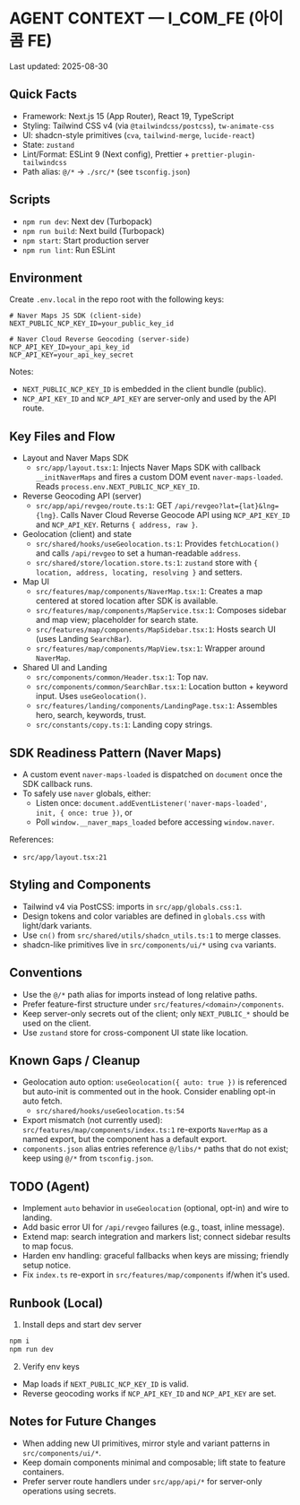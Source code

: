 # AGENT CONTEXT — I_COM_FE (아이콤 FE)

Last updated: 2025-08-30

## Quick Facts

- Framework: Next.js 15 (App Router), React 19, TypeScript
- Styling: Tailwind CSS v4 (via `@tailwindcss/postcss`), `tw-animate-css`
- UI: shadcn-style primitives (`cva`, `tailwind-merge`, `lucide-react`)
- State: `zustand`
- Lint/Format: ESLint 9 (Next config), Prettier + `prettier-plugin-tailwindcss`
- Path alias: `@/*` → `./src/*` (see `tsconfig.json`)

## Scripts

- `npm run dev`: Next dev (Turbopack)
- `npm run build`: Next build (Turbopack)
- `npm start`: Start production server
- `npm run lint`: Run ESLint

## Environment

Create `.env.local` in the repo root with the following keys:

```env
# Naver Maps JS SDK (client-side)
NEXT_PUBLIC_NCP_KEY_ID=your_public_key_id

# Naver Cloud Reverse Geocoding (server-side)
NCP_API_KEY_ID=your_api_key_id
NCP_API_KEY=your_api_key_secret
```

Notes:

- `NEXT_PUBLIC_NCP_KEY_ID` is embedded in the client bundle (public).
- `NCP_API_KEY_ID` and `NCP_API_KEY` are server-only and used by the API route.

## Key Files and Flow

- Layout and Naver Maps SDK
  - `src/app/layout.tsx:1`: Injects Naver Maps SDK with callback `__initNaverMaps` and fires a custom DOM event `naver-maps-loaded`. Reads `process.env.NEXT_PUBLIC_NCP_KEY_ID`.
- Reverse Geocoding API (server)
  - `src/app/api/revgeo/route.ts:1`: GET `/api/revgeo?lat={lat}&lng={lng}`. Calls Naver Cloud Reverse Geocode API using `NCP_API_KEY_ID` and `NCP_API_KEY`. Returns `{ address, raw }`.
- Geolocation (client) and state
  - `src/shared/hooks/useGeolocation.ts:1`: Provides `fetchLocation()` and calls `/api/revgeo` to set a human-readable `address`.
  - `src/shared/store/location.store.ts:1`: `zustand` store with `{ location, address, locating, resolving }` and setters.
- Map UI
  - `src/features/map/components/NaverMap.tsx:1`: Creates a map centered at stored location after SDK is available.
  - `src/features/map/components/MapService.tsx:1`: Composes sidebar and map view; placeholder for search state.
  - `src/features/map/components/MapSidebar.tsx:1`: Hosts search UI (uses Landing `SearchBar`).
  - `src/features/map/components/MapView.tsx:1`: Wrapper around `NaverMap`.
- Shared UI and Landing
  - `src/components/common/Header.tsx:1`: Top nav.
  - `src/components/common/SearchBar.tsx:1`: Location button + keyword input. Uses `useGeolocation()`.
  - `src/features/landing/components/LandingPage.tsx:1`: Assembles hero, search, keywords, trust.
  - `src/constants/copy.ts:1`: Landing copy strings.

## SDK Readiness Pattern (Naver Maps)

- A custom event `naver-maps-loaded` is dispatched on `document` once the SDK callback runs.
- To safely use `naver` globals, either:
  - Listen once: `document.addEventListener('naver-maps-loaded', init, { once: true })`, or
  - Poll `window.__naver_maps_loaded` before accessing `window.naver`.

References:

- `src/app/layout.tsx:21`

## Styling and Components

- Tailwind v4 via PostCSS: imports in `src/app/globals.css:1`.
- Design tokens and color variables are defined in `globals.css` with light/dark variants.
- Use `cn()` from `src/shared/utils/shadcn_utils.ts:1` to merge classes.
- shadcn-like primitives live in `src/components/ui/*` using `cva` variants.

## Conventions

- Use the `@/*` path alias for imports instead of long relative paths.
- Prefer feature-first structure under `src/features/<domain>/components`.
- Keep server-only secrets out of the client; only `NEXT_PUBLIC_*` should be used on the client.
- Use `zustand` store for cross-component UI state like location.

## Known Gaps / Cleanup

- Geolocation auto option: `useGeolocation({ auto: true })` is referenced but auto-init is commented out in the hook. Consider enabling opt-in auto fetch.
  - `src/shared/hooks/useGeolocation.ts:54`
- Export mismatch (not currently used): `src/features/map/components/index.ts:1` re-exports `NaverMap` as a named export, but the component has a default export.
- `components.json` alias entries reference `@/libs/*` paths that do not exist; keep using `@/*` from `tsconfig.json`.

## TODO (Agent)

- Implement `auto` behavior in `useGeolocation` (optional, opt-in) and wire to landing.
- Add basic error UI for `/api/revgeo` failures (e.g., toast, inline message).
- Extend map: search integration and markers list; connect sidebar results to map focus.
- Harden env handling: graceful fallbacks when keys are missing; friendly setup notice.
- Fix `index.ts` re-export in `src/features/map/components` if/when it's used.

## Runbook (Local)

1. Install deps and start dev server

```bash
npm i
npm run dev
```

2. Verify env keys

- Map loads if `NEXT_PUBLIC_NCP_KEY_ID` is valid.
- Reverse geocoding works if `NCP_API_KEY_ID` and `NCP_API_KEY` are set.

## Notes for Future Changes

- When adding new UI primitives, mirror style and variant patterns in `src/components/ui/*`.
- Keep domain components minimal and composable; lift state to feature containers.
- Prefer server route handlers under `src/app/api/*` for server-only operations using secrets.

